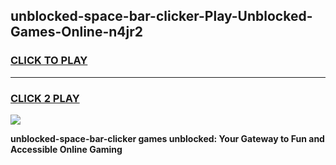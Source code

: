 
## unblocked-space-bar-clicker-Play-Unblocked-Games-Online-n4jr2
<h3>
<a href="https://premium76.site?title=unblocked-space-bar-clicker&ref=25A">CLICK TO PLAY</a></h3>
<hr>

<h3>
<a href="https://premium76.site?title=unblocked-space-bar-clicker&ref=25A">CLICK 2 PLAY</a>
  
</h3>

<a href="https://premium76.site?title=unblocked-space-bar-clicker&ref=25A"><img src="https://clearcache.store/games.png"></a>


**unblocked-space-bar-clicker games unblocked: Your Gateway to Fun and Accessible Online Gaming**
